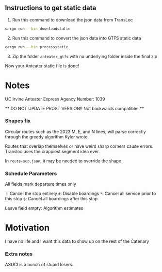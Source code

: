 ## Instructions to get static data

1. Run this command to download the json data from TransLoc
```bash
cargo run --bin downloadstatic
```

2. Run this command to convert the json data into GTFS static data
```bash
cargo run --bin processstatic
```

3. Zip the folder `anteater_gtfs` with no underlying folder inside the final zip

Now your Anteater static file is done!

# Notes

UC Irvine Anteater Express Agency Number: 1039

** DO NOT UPDATE PROST VERSION!! Not backwards compatible! **

### Shapes fix

Circular routes such as the 2023 M, E, and N lines, will parse correctly through the greedy algorithm Kyler wrote.

Routes that overlap themselves or have weird sharp corners cause errors. Transloc uses the crappiest segment idea ever.

In `route-sup.json`, it may be needed to override the shape.

### Schedule Parameters

All fields mark departure times only

`!`: Cancel the stop entirely
`#`: Disable boardings
`*`: Cancel all service prior to this stop
`$`: Cancel all boardings after this stop

Leave field empty: Algorithm estimates

# Motivation

I have no life and I want this data to show up on the rest of the Catenary

### Extra notes

ASUCI is a bunch of stupid losers.